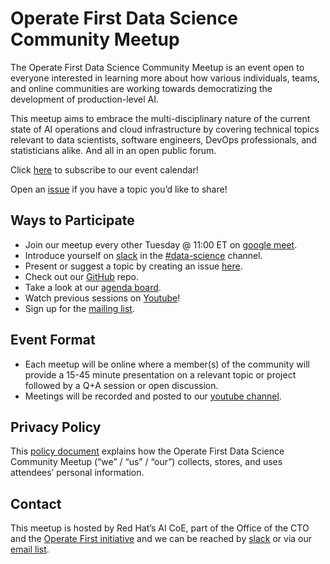 # Operate First Data Science Community Meetup

The Operate First Data Science Community Meetup is an event open to everyone interested in learning more about how various individuals, teams, and online communities are working towards democratizing the development of production-level AI.

This meetup aims to embrace the multi-disciplinary nature of the current state of AI operations and cloud infrastructure by covering technical topics relevant to data scientists, software engineers, DevOps professionals, and statisticians alike. And all in an open public forum.

Click [here](https://calendar.google.com/calendar/u/2?cid=N3QyMm1ydm92amNmdTZqZm5ucDRuMmtkZTRAZ3JvdXAuY2FsZW5kYXIuZ29vZ2xlLmNvbQ) to subscribe to our event calendar!

Open an [issue](https://github.com/aicoe-aiops/cloud-first-data-science-community/issues/new/choose) if you have a topic you’d like to share!


## Ways to Participate

* Join our meetup every other Tuesday @ 11:00 ET on [google meet](https://meet.google.com/eyb-yegj-gji).
* Introduce yourself on [slack](https://join.slack.com/t/operatefirst/shared_invite/zt-o2gn4wn8-O39g7sthTAuPCvaCNRnLww) in the
[#data-science](https://operatefirst.slack.com/archives/C02KY881CJE) channel.
* Present or suggest a topic by creating an issue [here](https://github.com/aicoe-aiops/cloud-first-data-science-community/issues/new/choose).
* Check out our [GitHub](https://github.com/aicoe-aiops/cloud-first-data-science-community) repo.
* Take a look at our [agenda board](https://github.com/orgs/aicoe-aiops/projects/28).
* Watch previous sessions on [Youtube](https://www.youtube.com/channel/UCe87bwqlGoBQs2RvMQZ5_sg)!
* Sign up for the [mailing list](https://lists.operate-first.cloud/admin/lists/community.lists.operate-first.cloud/).



## Event Format

* Each meetup will be online where a member(s) of the community will provide a 15-45 minute presentation on a relevant topic or project followed by a Q+A session or open discussion.
* Meetings will be recorded and posted to our [youtube channel](https://www.youtube.com/channel/UCe87bwqlGoBQs2RvMQZ5_sg).

## Privacy Policy

This [policy document](privacy-policy.md) explains how the Operate First Data Science Community Meetup (“we” / “us” / “our”) collects, stores, and uses attendees’ personal information.

## Contact

This meetup is hosted by Red Hat’s AI CoE, part of the Office of the CTO and the [Operate First initiative](https://www.operate-first.cloud/) and we can be reached by [slack](https://join.slack.com/t/operatefirst/shared_invite/zt-o2gn4wn8-O39g7sthTAuPCvaCNRnLww) or via our [email list](https://lists.operate-first.cloud/admin/lists/community.lists.operate-first.cloud/).
